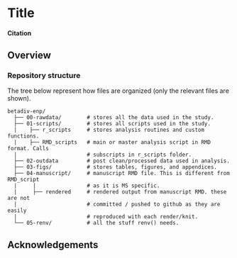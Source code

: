 # Title

#### Citation

## Overview

### Repository structure

The tree below represent how files are organized (only the relevant files are shown).

```{bash}
betadiv-enp/
  ├── 00-rawdata/        # stores all the data used in the study.
  ├── 01-scripts/        # stores all scripts used in the study.
  |    ├── r_scripts     # stores analysis routines and custom functions.
  |    ├── RMD_scripts   # main or master analysis script in RMD format. Calls 
  |                      # subscripts in r_scripts folder.
  ├── 02-outdata         # post clean/processed data used in analysis.
  ├── 03-figs/           # stores tables, figures, and appendices.
  ├── 04-manuscript/     # manuscript RMD file. This is different from RMD_script 
  |     |                # as it is MS specific.
  |     ├── rendered     # rendered output from manuscript RMD. these are not 
  |                      # committed / pushed to github as they are easily 
  |                      # reproduced with each render/knit.
  └── 05-renv/           # all the stuff renv() needs. 
```

## Acknowledgements
